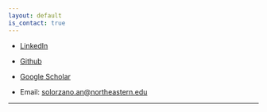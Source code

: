 ```yaml
---
layout: default
is_contact: true
---
```


* [LinkedIn](https://www.linkedin.com/in/anavs/)
* [Github](http://github.com/anaveroneze)
* [Google Scholar](https://scholar.google.com/citations?user=SAFui_IAAAAJ&hl=en&authuser=1)

* Email: [solorzano.an@northeastern.edu](solorzano.an@northeastern.edu)


---
<!-- 
## Mailing Address

> 221B, Baker Street
>
> London
>
> United Kingdom

--- -->